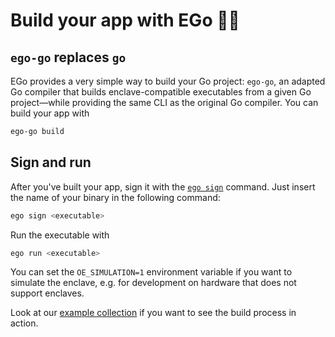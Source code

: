 # Build your app with EGo 👷‍♀️

## `ego-go` replaces `go`

EGo provides a very simple way to build your Go project: `ego-go`, an adapted Go compiler that builds enclave-compatible executables from a given Go project—while providing the same CLI as the original Go compiler. You can build your app with

```bash
ego-go build
```

## Sign and run

After you've built your app, sign it with the [`ego sign`](../reference/cli.md#sign) command. Just insert the name of your binary in the following command:

```bash
ego sign <executable>
```

Run the executable with

```bash
ego run <executable>
```
You can set the `OE_SIMULATION=1` environment variable if you want to simulate the enclave, e.g. for development on hardware that does not support enclaves.

Look at our [example collection](../getting-started/examples.md) if you want to see the build process in action.
